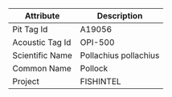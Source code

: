 | Attribute  | Description |
| ------------- | ------------- |
| Pit Tag Id | A19056 |
| Acoustic Tag Id | OPI-500 |
| Scientific Name | Pollachius pollachius |
| Common Name | Pollock |
| Project | FISHINTEL |